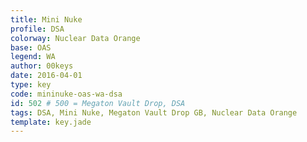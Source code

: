 ```yaml
---
title: Mini Nuke
profile: DSA
colorway: Nuclear Data Orange
base: OAS
legend: WA
author: 00keys
date: 2016-04-01
type: key
code: mininuke-oas-wa-dsa
id: 502 # 500 = Megaton Vault Drop, DSA
tags: DSA, Mini Nuke, Megaton Vault Drop GB, Nuclear Data Orange
template: key.jade
---
```




